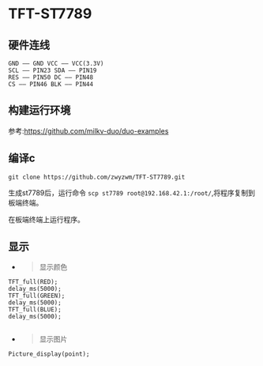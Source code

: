 # TFT-ST7789

## 硬件连线
```
GND —— GND VCC —— VCC(3.3V)
SCL —— PIN23 SDA —— PIN19
RES —— PIN50 DC —— PIN48
CS —— PIN46 BLK —— PIN44
```

## 构建运行环境

参考:https://github.com/milkv-duo/duo-examples

## 编译c

```
git clone https://github.com/zwyzwm/TFT-ST7789.git
```

生成st7789后，运行命令 `scp st7789 root@192.168.42.1:/root/`,将程序复制到板端终端。

在板端终端上运行程序。

## 显示
- > 显示颜色

```
TFT_full(RED);
delay_ms(5000);
TFT_full(GREEN);
delay_ms(5000);
TFT_full(BLUE);
delay_ms(5000);
	
```
- > 显示图片

```
Picture_display(point);

```
